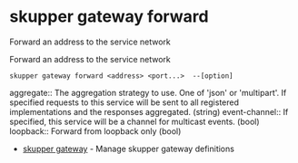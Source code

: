 # skupper gateway forward

Forward an address to the service network

Forward an address to the service network

    skupper gateway forward <address> <port...>  --[option]

aggregate:: 
The aggregation strategy to use. One of 'json' or 'multipart'. If specified requests to this service will be sent to all registered implementations and the responses aggregated.
 (string)
event-channel:: 
If specified, this service will be a channel for multicast events.
 (bool)
loopback:: 
Forward from loopback only
 (bool)

* [skupper gateway](skupper_gateway.adoc)	 - Manage skupper gateway definitions
